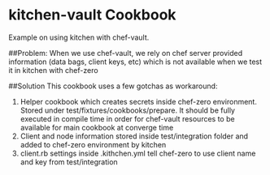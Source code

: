 kitchen-vault Cookbook
==================
Example on using kitchen with chef-vault.

##Problem:
When we use chef-vault, we rely on chef server provided information (data bags, client keys, etc) which is not available when we test it in kitchen with chef-zero

##Solution 
This cookbook uses a few gotchas as workaround:
1) Helper cookbook which creates secrets inside chef-zero environment. Stored under test/fixtures/cookbooks/prepare. It should be fully executed in compile time in order for chef-vault resources to be available for main cookbook at converge time
2) Client and node information stored inside test/integration folder and added to chef-zero environment by kitchen
3) client.rb settings inside .kithchen.yml tell chef-zero to use client name and key from test/integration
